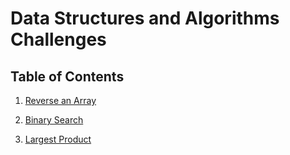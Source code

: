 # Data Structures and Algorithms Challenges

## Table of Contents

1. [Reverse an Array](https://github.com/jcqnly/data-structures-and-algorithms/tree/master/Challenges/array_reverse)

2. [Binary Search](https://github.com/jcqnly/data-structures-and-algorithms/tree/master/Challenges/binary_search)

3. [Largest Product](Challenges/largest_product)